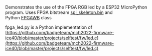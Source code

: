 Demonstrates the use of the FPGA RGB led by a ESP32 MicroPython program.
Uses FPGA bitstream [spi_skeleton.bin](https://github.com/badgeteam/mch2022-firmware-ice40/tree/master/projects/spi_skeleton) and  
Python [FPGAWB](https://github.com/badgeteam/badgePython/blob/master/python_modules/mch2022/fpga_wishbone.py) class

fpga_led.py is a Python implementation of [https://github.com/badgeteam/mch2022-firmware-ice40/blob/master/projects/selftest/fw/led.c](https://github.com/badgeteam/mch2022-firmware-ice40/blob/master/projects/selftest/fw/led.c)
